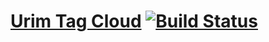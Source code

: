 # [Urim Tag Cloud](http://mazko.github.io/jstaggregator/) [![Build Status](https://travis-ci.org/mazko/jstaggregator.svg?branch=master)](https://travis-ci.org/mazko/jstaggregator)

